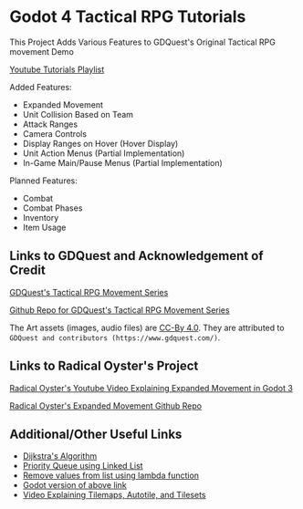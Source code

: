 # Godot 4 Tactical RPG Tutorials
 This Project Adds Various Features to GDQuest's Original Tactical RPG movement Demo
 
 [Youtube Tutorials Playlist](https://youtube.com/playlist?list=PL5-B8K1Ns_2oIS4JWICpz-IVqTymQQ7FC&si=P9ypFlRHRHi_LNZa)
 
 Added Features:
 - Expanded Movement
 - Unit Collision Based on Team
 - Attack Ranges
 - Camera Controls
 - Display Ranges on Hover (Hover Display)
 - Unit Action Menus (Partial Implementation)
 - In-Game Main/Pause Menus (Partial Implementation)

 Planned Features:
 - Combat
 - Combat Phases
 - Inventory
 - Item Usage

## Links to GDQuest and Acknowledgement of Credit
[GDQuest's Tactical RPG Movement Series](https://www.gdquest.com/tutorial/godot/2d/tactical-rpg-movement/)

[Github Repo for GDQuest's Tactical RPG Movement Series](https://github.com/gdquest-demos/godot-2d-tactical-rpg-movement)

The Art assets (images, audio files) are [CC-By 4.0](https://creativecommons.org/licenses/by/4.0/). They are attributed to `GDQuest and contributors (https://www.gdquest.com/)`.

## Links to Radical Oyster's Project
[Radical Oyster's Youtube Video Explaining Expanded Movement in Godot 3](https://youtu.be/O-qBQd2xCDc?si=vDHH-x3sAve25she)

[Radical Oyster's Expanded Movement Github Repo](https://github.com/RadicalOyster/Godot-Tactical-RPG-Movement-Expanded)


## Additional/Other Useful Links
- [Dijkstra's Algorithm](https://www.geeksforgeeks.org/dijkstras-shortest-path-algorithm-greedy-algo-7/)
- [Priority Queue using Linked List](https://www.geeksforgeeks.org/priority-queue-using-linked-list/)
- [Remove values from list using lambda function](https://www.geeksforgeeks.org/python-remove-all-values-from-a-list-present-in-other-list/)
- [Godot version of above link](https://docs.godotengine.org/en/stable/classes/class_array.html#class-array-method-filter)
- [Video Explaining Tilemaps, Autotile, and Tilesets](https://www.youtube.com/watch?v=KSlGkqpICqg)

